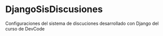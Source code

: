 # DjangoSisDiscusiones

Configuraciones del sistema de discuciones desarrollado con Django del curso de DevCode
